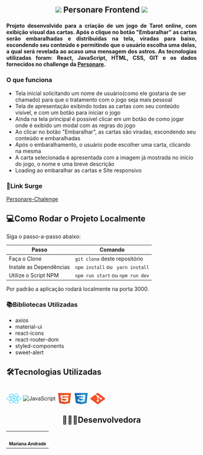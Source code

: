 <h2 align="center">  

<img width="2.5%" src=https://user-images.githubusercontent.com/111194226/196829941-5cc0486d-7e46-4327-8e0e-b90ed8c6401f.png /> Personare Frontend <img width="2.5%" src=https://user-images.githubusercontent.com/111194226/196829941-5cc0486d-7e46-4327-8e0e-b90ed8c6401f.png />

</h2>

<h4 align="justify"> 

Projeto desenvolvido para a criação de um jogo de Tarot online, com exibição visual das cartas. Após o clique no botão "Embaralhar" as cartas serão embaralhadas e distribuídas na tela, viradas para baixo, escondendo seu conteúdo e permitindo que o usuário escolha uma delas, a qual será revelada ao acaso uma mensagem dos astros. As tecnologias utilizadas foram: React, JavaScript, HTML, CSS, GIT e os dados fornecidos no challenge da [Personare](https://github.com/Personare/front-end-challenge).

</h4>


### O que funciona

- Tela inicial solicitando um nome de usuário(como ele gostaria de ser chamado) para que o tratamento com o jogo seja mais pessoal
- Tela de apresentação exibindo todas as cartas com seu conteúdo visível, e com um botão para iniciar o jogo
- Ainda na tela principal é possível clicar em um botão de como jogar onde é exibido um modal com as regras do jogo
- Ao clicar no botão "Embaralhar", as cartas são viradas, escondendo seu conteúdo e embaralhadas
- Após o embaralhamento, o usuário pode escolher uma carta, clicando na mesma
- A carta selecionada é apresentada com a imagem já mostrada no início do jogo, o nome e uma breve descrição
- Loading ao embaralhar as cartas e Site responsivo

### 🔗Link Surge  

[Personare-Chalenge ](http://maripersonare.surge.sh)

<h2> 💻Como Rodar o Projeto Localmente </h2>

Siga o passo-a-passo abaixo:

| Passo                     | Comando            |
| ------------------------- | ------------------ |
| Faça o Clone              | `git clone`  deste repositório |
| Instale as Dependências   | `npm install`  ou  ` yarn install` |
| Utilize o Script NPM  | `npm run start`  ou  `npm run dev` |

Por padrão a aplicação rodará localmente na porta 3000.

### 📚Bibliotecas Utilizadas

- axios
- material-ui
- react-icons
- react-router-dom
- styled-components
- sweet-alert

<h2 id="tecnologias">🛠Tecnologias Utilizadas</h2>
 <div style="display: inline_block"><br>
  <img align="center" alt="React" height="30" width="40" src="https://raw.githubusercontent.com/devicons/devicon/master/icons/react/react-original.svg">
      <img align="center" alt="JavaScript" height="30" width="40" src="https://cdn.jsdelivr.net/gh/devicons/devicon/icons/javascript/javascript-original.svg">
  <img align="center" alt="HTML" height="30" width="40" src="https://raw.githubusercontent.com/devicons/devicon/master/icons/html5/html5-original.svg">
  <img align="center" alt="CSS" height="30" width="40" src="https://raw.githubusercontent.com/devicons/devicon/master/icons/css3/css3-original.svg">
  <img align="center" alt="Git" height="30" width="40" src="https://raw.githubusercontent.com/devicons/devicon/master/icons/git/git-original.svg"> 
</div>

<h2 align="center"> 
 👩🏻‍💻Desenvolvedora 
</h2>

<table align="center">
  <tr>
    </td> <td align="center"><a href="https://github.com/Mariandr4de"><img style="border-radius: 50%;" src="https://avatars.githubusercontent.com/u/104591781?v=4" width="100px;" alt=""/><br /><sub><b>Mariana Andrade</b></sub></a> 
  </tr>
</table>
